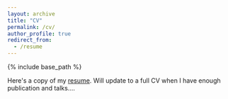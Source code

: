 ```yaml
---
layout: archive
title: "CV"
permalink: /cv/
author_profile: true
redirect_from:
  - /resume
---
```


{% include base_path %}

Here's a copy of my [resume](http://academicpages.github.io/files/benjamin_chu_deedy.pdf). Will update to a full CV when I have enough publication and talks....

